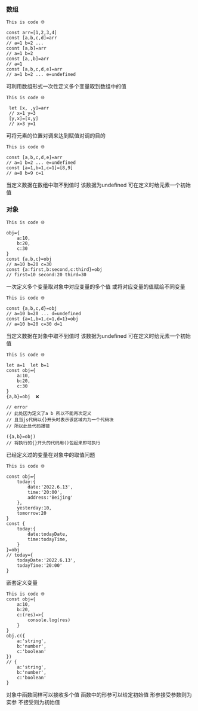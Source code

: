 ### 数组

    This is code 🌐

    const arr=[1,2,3,4]
    const [a,b,c,d]=arr
    // a=1 b=2 ...
    cosnt [a,b]=arr
    // a=1 b=2
    const [a,,b]=arr
    // a=1
    const [a,b,c,d,e]=arr
    // a=1 b=2 ... e=undefined
可利用数组形式一次性定义多个变量取到数组中的值

    This is code 🌐

     let [x, ,y]=arr
     // x=1 y=3
     [y,x]=[x,y]
     // x=3 y=1
可将元素的位置对调来达到赋值对调的目的 

    This is code 🌐

    const [a,b,c,d,e]=arr
    // a=1 b=2 ... e=undefined
    const [a=1,b=1,c=1]=[8,9]
    // a=8 b=9 c=1
当定义数据在数组中取不到值时 该数据为undefined 可在定义时给元素一个初始值
### 对象

    This is code 🌐

    obj={
        a:10,
        b:20,
        c:30
    }
    const {a,b,c}=obj
    // a=10 b=20 c=30
    const {a:first,b:second,c:third}=obj
    // first=10 second:20 third=30
一次定义多个变量取对象中对应变量的多个值
或将对应变量的值赋给不同变量

    This is code 🌐

    const {a,b,c,d}=obj
    // a=10 b=20 ... d=undefined
    const {a=1,b=1,c=1,d=1}=obj
    // a=10 b=20 c=30 d=1
当定义数据在对象中取不到值时 该数据为undefined 可在定义时给元素一个初始值

    This is code 🌐

    let a=1  let b=1
    const obj={
        a:10,
        b:20,
        c:30
    }
    {a,b}=obj  ❌

    // error
    // 此处因为定义了a b 所以不能再次定义
    // 且当js代码以{}开头时表示该区域内为一个代码块
    // 所以此处代码报错

    ({a,b}=obj)
    // 将执行的{}开头的代码用()包起来即可执行
已经定义过的变量在对象中的取值问题

    This is code 🌐
    
    const obj={
        today:{
            date:'2022.6.13',
            time:'20:00',
            address:'Beijing'
        },
        yesterday:10,
        tomorrow:20
    }
    const {
        today:{
            date:todayDate,  
            time:todayTime,
        }
    }=obj
    // today={
        todayDate:'2022.6.13',
        todayTime:'20:00'
    }
嵌套定义变量

    This is code 🌐
    const obj={
        a:10,
        b:20,
        c:(res)=>{
            console.log(res)
        }
    }
    obj.c({
        a:'string',
        b:'number',
        c:'boolean'
    })
    // {
        a:'string',
        b:'number',
        c:'boolean'
    }
对象中函数同样可以接收多个值 函数中的形参可以给定初始值 形参接受参数则为实参 不接受则为初始值
